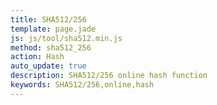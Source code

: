 ```yaml
---
title: SHA512/256
template: page.jade
js: js/tool/sha512.min.js
method: sha512_256
action: Hash
auto_update: true
description: SHA512/256 online hash function
keywords: SHA512/256,online,hash
---
```

